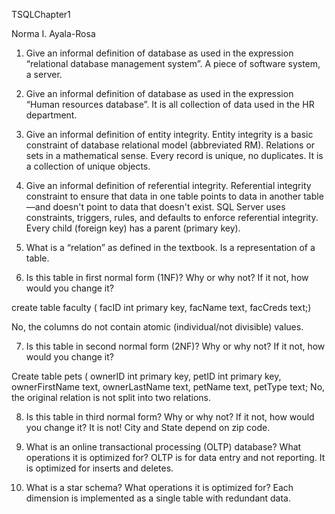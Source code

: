 TSQLChapter1

Norma I. Ayala-Rosa

1. Give an informal definition of database as used in the expression “relational database management system”.
A piece of software system, a server. 

2. Give an informal definition of database as used in the expression “Human resources database”.
It is all collection of data used in the HR department.

3. Give an informal definition of entity integrity.
Entity integrity is a basic constraint of database relational model (abbreviated RM).
Relations or sets in a mathematical sense.  Every record is unique, no duplicates.  It is a collection of unique objects.

4. Give an informal definition of referential integrity.
Referential integrity constraint to ensure that data in one table points to data in another table—and doesn't point to data that doesn't exist. SQL Server uses constraints, triggers, rules, and defaults to enforce referential integrity.  Every child (foreign key) has a parent (primary key).

5. What is a “relation” as defined in the textbook.
Is a representation of a table.

6. Is this table in first normal form (1NF)? Why or why not? If it not, how would you change it?

  create table faculty (
  facID int primary key,
  facName text,
  facCreds text;)

No, the columns do not contain atomic (individual/not divisible) values.

7. Is this table in second normal form (2NF)? Why or why not? If it not, how would you change it?

  Create table pets (
     ownerID int primary key,
     petID int primary key,
     ownerFirstName text,
     ownerLastName text,
     petName text,
     petType text;
No, the original relation is not split into two relations.

8. Is this table in third normal form? Why or why not? If it not, how would you change it?
It is not!  City and State depend on zip code.  
 
9. What is an online transactional processing (OLTP) database? What operations it is optimized for?
OLTP is for data entry and not reporting.  It is optimized for inserts and deletes. 

10. What is a star schema? What operations it is optimized for?
Each dimension is implemented as a single table with redundant data.




